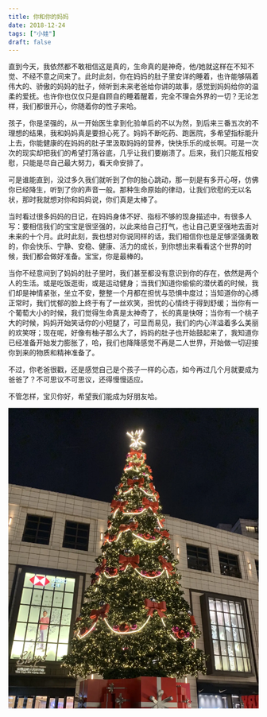 ```yaml
---
title: 你和你的妈妈
date: 2018-12-24
tags: ["小娃"]
draft: false
---
```


直到今天，我依然都不敢相信这是真的，生命真的是神奇，他/她就这样在不知不觉、不经不意之间来了。此时此刻，你在妈妈的肚子里安详的睡着，也许能够隔着伟大的、骄傲的妈妈的肚子，倾听到未来老爸给你讲的故事，感觉到妈妈给你的温柔的爱抚。也许你也仅仅只是自顾自的睡着醒着，完全不理会外界的一切？无论怎样，我们都很开心，你随着你的性子来哈。

孩子，你是坚强的，从一开始医生拿到化验单后的不以为然，到后来三番五次的不理想的结果，我和妈妈真是要担心死了。妈妈不断吃药、跑医院，多希望指标能升上去，你能健康的在妈妈的肚子里汲取妈妈的营养，快快乐乐的成长啊。可是一次次的现实却把我们的希望打落谷底，几乎让我们要崩溃了。后来，我们只能互相安慰，只能是尽自己最大努力，看天命安排了。

可是谁能直到，没过多久我们就听到了你的胎心跳动，那一刻是有多开心呀，仿佛你已经降生，听到了你的声音一般。那种生命原始的律动，让我们欣慰的无以名状，那时我就想对你和妈妈说，你们真是太棒了。

当时看过很多妈妈的日记，在妈妈身体不好、指标不够的现身描述中，有很多人写：要相信我们的宝宝是很坚强的，以此来给自己打气，也让自己更坚强地去面对未来的十个月。此时此刻，我也想对你说同样的话，我们相信你也是足够坚强勇敢的，你会快乐、宁静、安稳、健康、活力的成长，到你想出来看看这个世界的时候，我们都会做好准备。宝宝，你是最棒的。

当你不经意间到了妈妈的肚子里时，我们甚至都没有意识到你的存在，依然是两个人的生活。或是吃饭逛街，或是运动健身；当我们知道你偷偷的潜伏着的时候，我们却是神情紧张，坐立不安，整整一个月都在担忧与恐惧中度过；当知道你的心搏正常时，我们忧郁的脸上终于有了一丝欢笑，担忧的心情终于得到舒缓；当你有一个葡萄大小的时候，我们觉得生命真是太神奇了，长的真是快呀；当你有一个桃子大的时候，妈妈开始笑话你的小短腿了，可显而易见，我们的内心洋溢着多么美丽的欢笑呀；现在呢，好像有柚子那么大了，妈妈的肚子也开始鼓起来了，我知道你已经准备开始发力膨胀了，哈，我们也降降感觉不再是二人世界，开始做一切迎接你到来的物质和精神准备了。

不过，你老爸很戳，还是感觉自己是个孩子一样的心态，如今再过几个月就要成为爸爸了？不可思议不可思议，还得慢慢适应。

不管怎样，宝贝你好，希望我们能成为好朋友哈。

![](featured.webp "平安夜寄语")